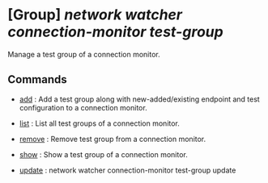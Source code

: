 # [Group] _network watcher connection-monitor test-group_

Manage a test group of a connection monitor.

## Commands

- [add](/Commands/network/watcher/connection-monitor/test-group/_add.md)
: Add a test group along with new-added/existing endpoint and test configuration to a connection monitor.

- [list](/Commands/network/watcher/connection-monitor/test-group/_list.md)
: List all test groups of a connection     monitor.

- [remove](/Commands/network/watcher/connection-monitor/test-group/_remove.md)
: Remove test group from a connection monitor.

- [show](/Commands/network/watcher/connection-monitor/test-group/_show.md)
: Show a test group of a connection monitor.

- [update](/Commands/network/watcher/connection-monitor/test-group/_update.md)
: network watcher connection-monitor test-group update
